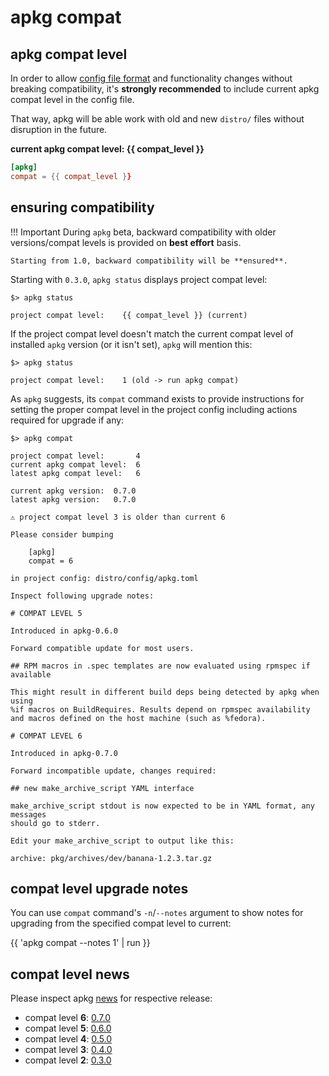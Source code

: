 # apkg compat

## apkg compat level

In order to allow [config file format](config.md) and functionality changes
without breaking compatibility, it's **strongly recommended** to include current
apkg compat level in the config file.

That way, apkg will be able work with old and new `distro/` files without
disruption in the future.


**current apkg compat level: {{ compat_level }}**

```toml
[apkg]
compat = {{ compat_level }}
```


## ensuring compatibility

!!! Important
    During `apkg` beta, backward compatibility with older versions/compat levels is provided on **best effort** basis.

    Starting from 1.0, backward compatibility will be **ensured**.


Starting with `0.3.0`, `apkg status` displays project compat level:

```
$> apkg status

project compat level:    {{ compat_level }} (current)
```

If the project compat level doesn't match the current compat level of installed
`apkg` version (or it isn't set), `apkg` will mention this:

```
$> apkg status

project compat level:    1 (old -> run apkg compat)
```

As `apkg` suggests, its `compat` command exists to provide instructions for
setting the proper compat level in the project config including actions required
for upgrade if any:


```
$> apkg compat

project compat level:       4
current apkg compat level:  6
latest apkg compat level:   6

current apkg version:  0.7.0
latest apkg version:   0.7.0

⚠ project compat level 3 is older than current 6

Please consider bumping

    [apkg]
    compat = 6

in project config: distro/config/apkg.toml

Inspect following upgrade notes:

# COMPAT LEVEL 5

Introduced in apkg-0.6.0

Forward compatible update for most users.

## RPM macros in .spec templates are now evaluated using rpmspec if available

This might result in different build deps being detected by apkg when using
%if macros on BuildRequires. Results depend on rpmspec availability
and macros defined on the host machine (such as %fedora).

# COMPAT LEVEL 6

Introduced in apkg-0.7.0

Forward incompatible update, changes required:

## new make_archive_script YAML interface

make_archive_script stdout is now expected to be in YAML format, any messages
should go to stderr.

Edit your make_archive_script to output like this:

archive: pkg/archives/dev/banana-1.2.3.tar.gz
```

## compat level upgrade notes

You can use `compat` command's `-n`/`--notes` argument to show notes for
upgrading from the specified compat level to current:

{{ 'apkg compat --notes 1' | run }}


## compat level news

Please inspect apkg [news](news.md) for respective release:

* compat level **6**: [0.7.0](news.md#apkg-070)
* compat level **5**: [0.6.0](news.md#apkg-060)
* compat level **4**: [0.5.0](news.md#apkg-050)
* compat level **3**: [0.4.0](news.md#apkg-040)
* compat level **2**: [0.3.0](news.md#apkg-030)
